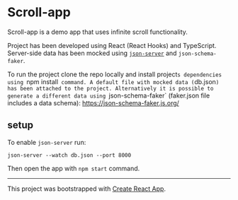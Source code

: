 # Scroll-app

Scroll-app is a demo app that uses infinite scroll functionality.

Project has been developed using React (React Hooks) and TypeScript.
Server-side data has been mocked using [`json-server`](https://www.npmjs.com/package/json-server) and `json-schema-faker`.

To run the project clone the repo locally and install project`s dependencies using `npm install` command.
A default file with mocked data (`db.json`) has been attached to the project.
Alternatively it is possible to generate a different data using `json-schema-faker` (faker.json file includes a data schema):
https://json-schema-faker.js.org/

## setup

To enable `json-server` run:

    json-server --watch db.json --port 8000

Then open the app with `npm start` command.

----

This project was bootstrapped with [Create React App](https://github.com/facebook/create-react-app).
